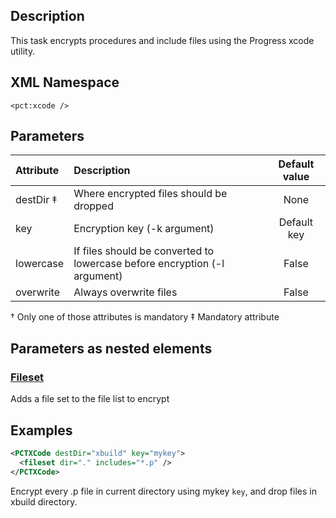 ## Description

This task encrypts procedures and include files using the Progress xcode utility.

## XML Namespace

`<pct:xcode />`

## Parameters

| **Attribute**| **Description**| **Default value**|
|:-------------|:---------------|:--------:|
|destDir ‡     |Where encrypted files should be dropped|None|
|key           |Encryption key (-k argument)|Default key|
|lowercase     |If files should be converted to lowercase before encryption (-l argument)|False             |
|overwrite     |Always overwrite files|False             |

† Only one of those attributes is mandatory ‡ Mandatory attribute

## Parameters as nested elements

### [Fileset](http://ant.apache.org/manual/Types/fileset.html)

Adds a file set to the file list to encrypt

## Examples

```xml
<PCTXCode destDir="xbuild" key="mykey">
  <fileset dir="." includes="*.p" />
</PCTXCode>
```
Encrypt every .p file in current directory using mykey `key`, and drop files in xbuild directory.
